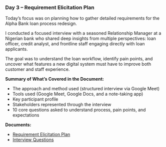 ### Day 3 – Requirement Elicitation Plan

Today’s focus was on planning how to gather detailed requirements for the Alpha Bank loan process redesign.

I conducted a focused interview with a seasoned Relationship Manager at a Nigerian bank who shared deep insights from multiple perspectives: loan officer, credit analyst, and frontline staff engaging directly with loan applicants.

The goal was to understand the loan workflow, identify pain points, and uncover what features a new digital system must have to improve both customer and staff experience.

**Summary of What’s Covered in the Document:**

- The approach and method used (structured interview via Google Meet)  
- Tools used (Google Meet, Google Docs, and a note-taking app)  
- Key participant profile  
- Stakeholders represented through the interview  
- 10 core questions asked to understand process, pain points, and expectations

**Documents:**

- [Requirement Elicitation Plan](./AlphaBank_Elicitation_Plan.pdf)
- [Interview Questions](./AlphaBank_Interview_Questions.pdf)
